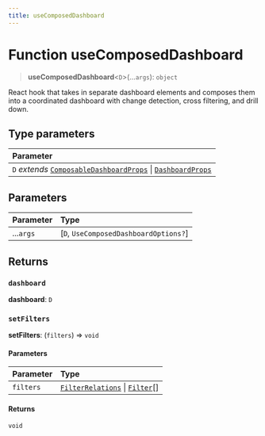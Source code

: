 ```yaml
---
title: useComposedDashboard
---
```


# Function useComposedDashboard <Badge type="alpha" text="Alpha" />

> **useComposedDashboard**<`D`>(...`args`): `object`

React hook that takes in separate dashboard elements and
composes them into a coordinated dashboard with change detection, cross filtering, and drill down.

## Type parameters

| Parameter |
| :------ |
| `D` *extends* [`ComposableDashboardProps`](../type-aliases/type-alias.ComposableDashboardProps.md) \| [`DashboardProps`](../interfaces/interface.DashboardProps.md) |

## Parameters

| Parameter | Type |
| :------ | :------ |
| ...`args` | [`D`, `UseComposedDashboardOptions?`] |

## Returns

### `dashboard`

**dashboard**: `D`

### `setFilters`

**setFilters**: (`filters`) => `void`

#### Parameters

| Parameter | Type |
| :------ | :------ |
| `filters` | [`FilterRelations`](../../sdk-data/interfaces/interface.FilterRelations.md) \| [`Filter`](../../sdk-data/interfaces/interface.Filter.md)[] |

#### Returns

`void`
